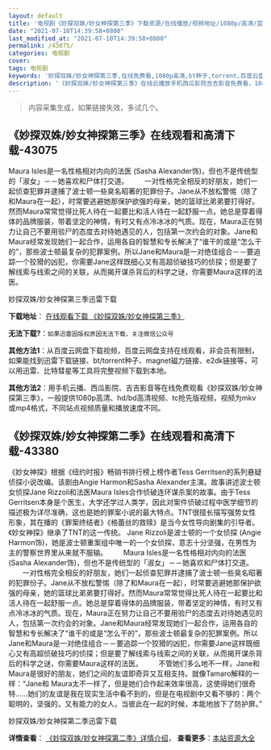 ```yaml
---
layout: default
title: '电视剧《妙探双姝/妙女神探第三季》下载资源/在线播放/视频地址/1080p/高清/蓝光'
date: "2021-07-10T14:39:58+0800"
last_modified_at: "2021-07-10T14:39:58+0800"
permalink: /43075/
categories: 电视剧
cover:
tags: 电视剧
keywords: '妙探双姝/妙女神探第三季,在线免费看,1080p高清,bt种子,torrent,百度云盘,magnet,磁力链,迅雷下载资源'
description: '《妙探双姝/妙女神探第三季》在线云播放手机西瓜影院吉吉影音免费看，1080p高清bd/hd未删减完整版和tc抢先枪版，mkv/mp4格式，附带bt/torrent种子、magnet/磁力链、百度云盘、网盘资源迅雷下载链接'
---
```


>内容采集生成，如果链接失效，多试几个。


## 《妙探双姝/妙女神探第三季》在线观看和高清下载-43075

Maura Isles是一名性格相对内向的法医 (Sasha Alexander饰)，但也不是传统型的「淑女」－－她喜欢和尸体打交道。 　　一对性格完全相反的好朋友，她们一起侦查犯罪并逮捕了波士顿一些臭名昭著的犯罪份子。Jane从不放松警惕（除了和Maura在一起），时常要逃避她那保护欲强的母亲，她的篮球比弟弟要打得好。然而Maura常常觉得比死人待在一起要比和活人待在一起舒服一点。她总是穿着得体的品牌服装，带着坚定的神情，有时又有点冷冰冰的气质。现在，Maura正在努力让自己不要用验尸的态度去对待她遇见的人，包括第一次约会的对象。Jane和Maura经常发现她们一起合作，运用各自的智慧和专长解决了&ldquo;谁干的或是&ldquo;怎么干的”，那些波士顿最复杂的犯罪案例。所以Jane和Maura是一对绝佳组合－－要追踪一个狡猾的凶犯，你需要Jane这样既细心又有高超侦破技巧的侦探；但是要了解线索与线索之间的关联，从而揭开谋杀背后的科学之谜，你需要Maura这样的法医。


妙探双姝/妙女神探第三季迅雷下载

**下载地址**： [在线观看下载 《妙探双姝/妙女神探第三季》](https://www.993dy.com//vod-detail-id-8934.html) 


**无法下载?**：`如果迅雷因版权原因无法下载，关注微信公众号 `

**其他方法1**：从百度云网盘下载视频，百度云网盘支持在线观看，非会员有限制，如果能找到迅雷下载链接、bt/torrent种子、magnet磁力链接、e2dk链接等，可以用迅雷、比特彗星等工具将完整视频下载到本地。

**其他方法2**：用手机云播、西瓜影院、吉吉影音等在线免费观看《妙探双姝/妙女神探第三季》，一般提供1080p高清、hd/bd高清视频、tc抢先版视频，视频为mkv或mp4格式，不同站点视频质量和播放速度不同。


## 《妙探双姝/妙女神探第二季》在线观看和高清下载-43380

《妙女神探》根据《纽约时报》畅销书排行榜上榜作者Tess Gerritsen的系列悬疑侦探小说改编。该剧由Angie Harmon和Sasha Alexander主演。故事讲述波士顿女侦探Jane Rizzoli和法医Maura Isles合作侦破连环谋杀案的故事。由于Tess Gerritsen本身是个医生，大学还学过人类学，因此对案件侦破过程中医学细节的描述极为详尽准确，这也是她的罪案小说的最大特点。TNT很擅长描写强势女性形象，其在播的《罪案终结者》《格蕾丝的救赎》是当今女性导向剧集的引导者。《妙女神探》继承了TNT的这一传统。 Jane Rizzoli是波士顿的一个女侦探 (Angie Harmon饰)，她是波士顿重案组中唯一的一个女侦探，意志十分坚强，在男性为主的警察世界里从来就不服输。 　　Maura Isles是一名性格相对内向的法医 (Sasha Alexander饰)，但也不是传统型的「淑女」－－她喜欢和尸体打交道。 　　一对性格完全相反的好朋友，她们一起侦查犯罪并逮捕了波士顿一些臭名昭著的犯罪份子。Jane从不放松警惕（除了和Maura在一起），时常要逃避她那保护欲强的母亲，她的篮球比弟弟要打得好。然而Maura常常觉得比死人待在一起要比和活人待在一起舒服一点。她总是穿着得体的品牌服装，带着坚定的神情，有时又有点冷冰冰的气质。现在，Maura正在努力让自己不要用验尸的态度去对待她遇见的人，包括第一次约会的对象。Jane和Maura经常发现她们一起合作，运用各自的智慧和专长解决了&ldquo;谁干的或是&ldquo;怎么干的”，那些波士顿最复杂的犯罪案例。所以Jane和Maura是一对绝佳组合－－要追踪一个狡猾的凶犯，你需要Jane这样既细心又有高超侦破技巧的侦探；但是要了解线索与线索之间的关联，从而揭开谋杀背后的科学之谜，你需要Maura这样的法医。 　　不管她们多么地不一样，Jane和Maura是很好的朋友，她们之间的友谊即奇异又互相支持。就像Tamaro解释的一样：“Jane和 Maura太不一样了，但是她们合作起来效率很高，这使得她们很奇特……她们的友谊是我在现实生活中看不到的，但是在电视剧中又看不够的：两个聪明的，坚强的，又有能力的女人，当彼此在一起的时候，本能地放下了防护屏。&rdquo;


妙探双姝/妙女神探第二季迅雷下载

**详情查看**： [《妙探双姝/妙女神探第二季》详情介绍](/movie/43380/)， **查看更多**：[本站资源大全](/movie/t/all/)

